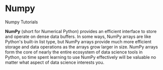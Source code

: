 # Numpy
 Numpy Tutorials
 
   **NumPy** (short for Numerical Python) provides an efficient interface to store and operate on dense data buffers. In some ways, NumPy arrays are like Python's built-in list type, but NumPy arrays provide much more efficient storage and data operations as the arrays grow larger in size. 
   NumPy arrays form the core of nearly the entire ecosystem of data science tools in Python, so time spent learning to use NumPy effectively will be valuable no matter what aspect of data science interests you.
